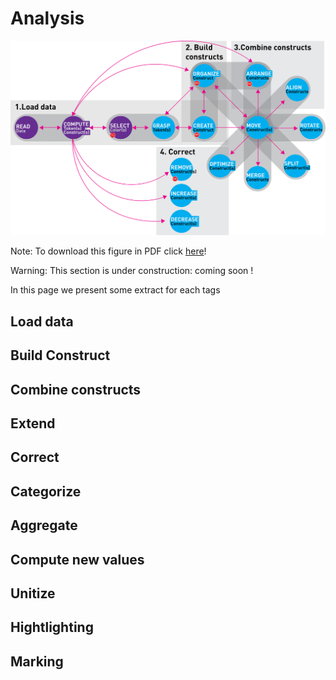 # Analysis 

![Schema](images/SpatialMappingProcess4.png)

Note: To download this figure in PDF click [here](images/SpatialMappingProcess4.pdf)!

Warning: This section is under construction: coming soon !



In this page we present some extract  for each tags 

## Load data

## Build Construct

## Combine constructs 

## Extend 

## Correct

## Categorize 

## Aggregate

## Compute new values 

## Unitize 

## Hightlighting

## Marking

